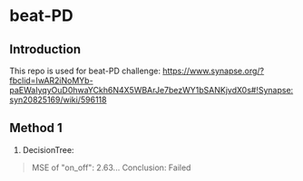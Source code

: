 # beat-PD

## Introduction
This repo is used for beat-PD challenge: https://www.synapse.org/?fbclid=IwAR2iNoMYb-paEWaIyqyOuD0hwaYCkh6N4X5WBArJe7bezWY1bSANKjvdX0s#!Synapse:syn20825169/wiki/596118

## Method 1
1. DecisionTree: 
> MSE of "on_off": 2.63...
> Conclusion: Failed